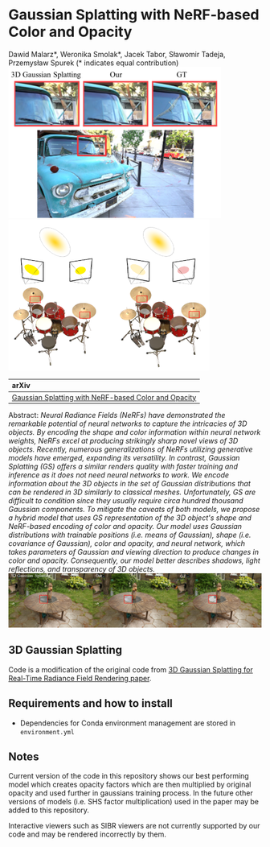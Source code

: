# Gaussian Splatting with NeRF-based Color and Opacity
Dawid Malarz*, Weronika Smolak*, Jacek Tabor, Sławomir Tadeja, Przemysław Spurek (* indicates equal contribution)<br>
<img src=assets/Directed_nerf_all.png height="300" >  <img src=assets/Directed_nerf.png height="300">

| arXiv |
| :---- |
| [Gaussian Splatting with NeRF-based Color and Opacity](https://arxiv.org/pdf/2312.13729.pdf)|


Abstract: *Neural Radiance Fields (NeRFs) have demonstrated the remarkable potential of neural networks to capture the intricacies of 3D objects. By encoding the shape and color information within neural network weights, NeRFs excel at producing strikingly sharp novel views of 3D objects. Recently, numerous generalizations of NeRFs utilizing generative models have emerged, expanding its versatility. In contrast, Gaussian Splatting (GS) offers a similar renders quality with faster training and inference as it does not need neural networks to work. We encode information about the 3D objects in the set of Gaussian distributions that can be rendered in 3D similarly to classical meshes. Unfortunately, GS are difficult to condition since they usually require circa hundred thousand Gaussian components. To mitigate the caveats of both models, we propose a hybrid model that uses GS representation of the 3D object's shape and NeRF-based encoding of color and opacity. Our model uses Gaussian distributions with trainable positions (i.e. means of Gaussian), shape (i.e. covariance of Gaussian), color and opacity, and neural network, which takes parameters of Gaussian and viewing direction to produce changes in color and opacity. Consequently, our model better describes shadows, light reflections, and transparency of 3D objects.*
<img src=assets/garden.png width="900">
## 3D Gaussian Splatting
Code is a modification of the original code from [3D Gaussian Splatting for Real-Time Radiance Field Rendering paper](https://repo-sam.inria.fr/fungraph/3d-gaussian-splatting/).

## Requirements and how to install

- Dependencies for Conda environment management are stored in `environment.yml`


## Notes

Current version of the code in this repository shows our best performing model which creates opacity factors which are then multiplied by original opacity and used further in gaussians training process. In the future other versions of models (i.e. SHS factor multiplication) used in the paper may be added to this repository.  

Interactive viewers such as SIBR viewers are not currently supported by our code and may be rendered incorrectly by them.


